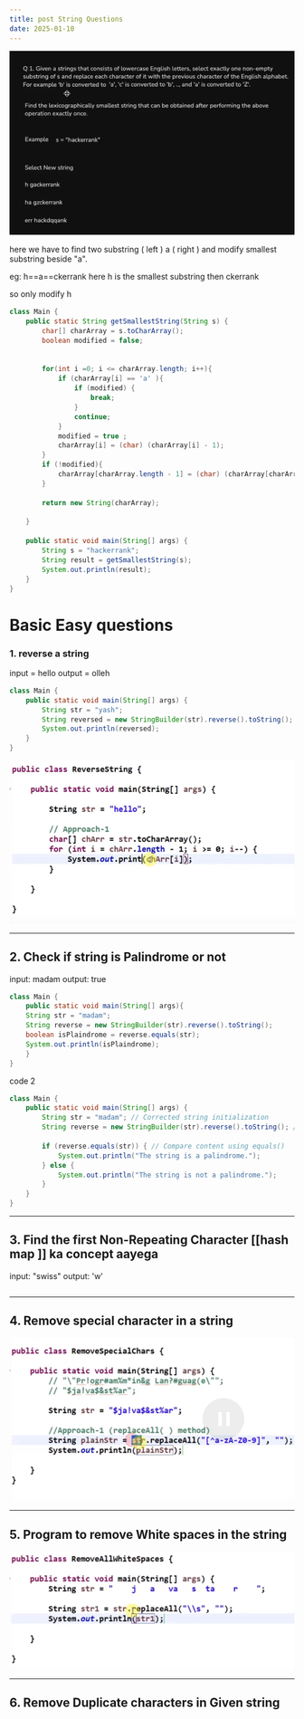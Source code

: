 ```yaml
---
title: post String Questions
date: 2025-01-10
---
```


![alt text](Pastedimage20241221134403.png)

here we have to find two substring ( left ) a ( right )
and modify smallest substring beside "a".

eg: h==a==ckerrank here h is the smallest substring then ckerrank

so only modify h 

```java
class Main {
    public static String getSmallestString(String s) {
        char[] charArray = s.toCharArray();
        boolean modified = false;
        
        
        for(int i =0; i <= charArray.length; i++){
            if (charArray[i] == 'a' ){
                if (modified) {
                    break;
                }
                continue;
            }
            modified = true ;
            charArray[i] = (char) (charArray[i] - 1);
        }
        if (!modified){
            charArray[charArray.length - 1] = (char) (charArray[charArray.length - 1] - 1);
        }
        
        return new String(charArray);
        
    }
    
    public static void main(String[] args) {
        String s = "hackerrank";
        String result = getSmallestString(s);
        System.out.println(result);
    }
}
```




# Basic Easy questions 

### 1. reverse a string

input = hello
output = olleh

```java
class Main {
    public static void main(String[] args) {
        String str = "yash";
        String reversed = new StringBuilder(str).reverse().toString();
        System.out.println(reversed);
    }
}
```

![alt text](Pastedimage20241223214923.png)

---
## 2. Check if string is Palindrome or not

input: madam
output: true

```java
class Main {
	public static void main(String[] args){
	String str = "madam";
	String reverse = new StringBuilder(str).reverse().toString();
    boolean isPlaindrome = reverse.equals(str);
    System.out.println(isPlaindrome);
	}
}
```

code 2 

```java
class Main {
    public static void main(String[] args) {
        String str = "madam"; // Corrected string initialization
        String reverse = new StringBuilder(str).reverse().toString(); // Fixed toString() method
        
        if (reverse.equals(str)) { // Compare content using equals()
            System.out.println("The string is a palindrome.");
        } else {
            System.out.println("The string is not a palindrome.");
        }
    }
}
```

---
## 3. Find the first Non-Repeating Character [[hash map ]] ka concept aayega

input: "swiss"
output: 'w'

```java

```

---
## 4. Remove special character in a string

![alt text](Pastedimage20241223215059.png)

---
## 5. Program to remove White spaces in the string

![alt text](Pastedimage20241223215351.png)

---

## 6. Remove Duplicate characters in Given string



